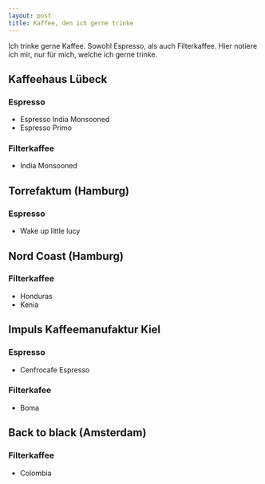 ```yaml
---
layout: post
title: Kaffee, den ich gerne trinke
---
```


Ich trinke gerne Kaffee. Sowohl Espresso, als auch Filterkaffee.
Hier notiere ich mir, nur für mich, welche ich gerne trinke.


## Kaffeehaus Lübeck
### Espresso
- Espresso India Monsooned
- Espresso Primo

### Filterkaffee
- India Monsooned

## Torrefaktum (Hamburg)
### Espresso
- Wake up little lucy

## Nord Coast (Hamburg)
### Filterkaffee
- Honduras
- Kenia

## Impuls Kaffeemanufaktur Kiel
### Espresso
- Cenfrocafe Espresso

### Filterkafee
- Boma

## Back to black (Amsterdam)
### Filterkaffee
- Colombia
